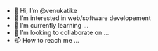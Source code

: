 - 👋 Hi, I’m @venukatike
- 👀 I’m interested in web/software developement
- 🌱 I’m currently learning ...
- 💞️ I’m looking to collaborate on ...
- 📫 How to reach me ...

<!---
venukatike/venukatike is a ✨ special ✨ repository because its `README.md` (this file) appears on your GitHub profile.
You can click the Preview link to take a look at your changes.
--->
